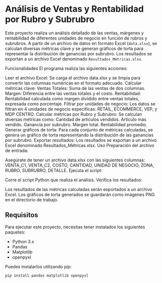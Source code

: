 # Análisis de Ventas y Rentabilidad por Rubro y Subrubro

Este proyecto realiza un análisis detallado de las ventas, márgenes y rentabilidad de diferentes unidades de negocio en función de rubros y subrubros. A partir de un archivo de datos en formato Excel (`data.xlsx`), se calculan diversas métricas clave y se generan gráficos de torta para representar la distribución de ganancias por subrubro. Los resultados se exportan a un archivo Excel denominado `Resultados_Métricas.xlsx`.

Funcionalidades
El programa realiza las siguientes acciones:

Leer el archivo Excel: Se carga el archivo data.xlsx y se limpia para convertir las columnas numéricas en el formato adecuado.
Calcular métricas clave:
Ventas Totales: Suma de las ventas de dos columnas.
Margen: Diferencia entre las ventas totales y el costo.
Rentabilidad: Rentabilidad calculada como margen dividido entre ventas totales, expresada como porcentaje.
Filtrar por unidades de negocio: Los datos se filtran en 4 unidades de negocio específicas: RETAIL, ECOMMERCE, VEP, y MDP CENTRO.
Calcular métricas por Rubro y Subrubro: Se calculan diversas métricas como:
Cantidad de artículos vendidos.
Artículo más vendido.
Ganancia por subrubro.
Margen total.
Rentabilidad promedio.
Generar gráficos de torta: Para cada conjunto de métricas calculadas, se genera un gráfico de torta representando la distribución de las ganancias por subrubro.
Exportar resultados: Los resultados se exportan a un archivo Excel denominado Resultados_Métricas.xlsx.
Uso
Preparación del archivo de entrada:

Asegúrate de tener un archivo data.xlsx con las siguientes columnas:
VENTA_C1, VENTA_C2, COSTO, CANTIDAD, UNIDAD DE NEGOCIO, ZONA, RUBRO, SUBRUBRO, DETALLE.
Ejecuta el script:

Corre el script Python que realiza el análisis.
Verifica los resultados:

Los resultados de las métricas calculadas serán exportados a un archivo Excel.
Los gráficos de torta generados se guardarán como imágenes PNG en el directorio de trabajo.

## Requisitos

Para ejecutar este proyecto, necesitas tener instalados los siguientes paquetes:

- Python 3.x
- Pandas
- Matplotlib
- openpyxl

Puedes instalarlos utilizando pip:

```bash
pip install pandas matplotlib openpyxl
